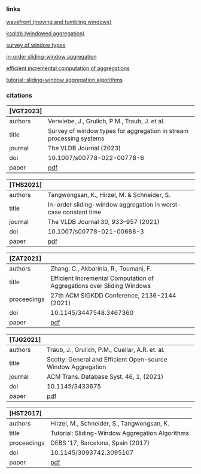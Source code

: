 ### links

[wavefront (moving and tumbling windows)](https://docs.wavefront.com/query_language_windows_trends.html#how-moving-windows-are-different-from-tumbling-windows)

[ksqldb (windowed aggregation)](https://docs.ksqldb.io/en/latest/concepts/time-and-windows-in-ksqldb-queries/#windows-in-sql-queries)

[survey of window types](https://link.springer.com/content/pdf/10.1007/s00778-022-00778-6.pdf)

[in-order sliding-window aggregation](https://arxiv.org/pdf/2009.13768)

[efficient incremental computation of aggregations](https://hal-lirmm.ccsd.cnrs.fr/lirmm-03359490/file/PBA_KDD_21.pdf)

[tutorial: sliding-window aggregation algorithms](http://hirzels.com/martin/papers/debs17-tutorial.pdf)

### citations

| [VGT2023]   |                                                |
|:------------|:-----------------------------------------------|
| authors     | Verwiebe, J., Grulich, P.M., Traub, J. et al.  |
| title       | Survey of window types for aggregation in stream processing systems |
| journal     | The VLDB Journal (2023)                        |
| doi         | 10.1007/s00778-022-00778-6                     |
| paper       | [pdf](https://link.springer.com/content/pdf/10.1007/s00778-022-00778-6.pdf) |        |


| [THS2021] |                                              |
|:----------|:---------------------------------------------|
| authors   | Tangwongsan, K., Hirzel, M. & Schneider, S.  |
| title     | In-order sliding-window aggregation in worst-case constant time |
| journal   | The VLDB Journal 30, 933–957 (2021)          |
| doi       | 10.1007/s00778-021-00668-3                   |
| paper     | [pdf](https://arxiv.org/pdf/2009.13768)      |

| [ZAT2021]   |                                              |
|:------------|:---------------------------------------------|
| authors     | Zhang. C., Akbarinia, R., Toumani, F.  |
| title       | Efficient Incremental Computation of Aggregations over Sliding Windows|
| proceedings | 27th ACM SIGKDD Conference, 2136-2144 (2021)         |
| doi         | 10.1145/3447548.3467360                     |
| paper       | [pdf](https://hal-lirmm.ccsd.cnrs.fr/lirmm-03359490/file/PBA_KDD_21.pdf)      |

| [TJG2021]   |                                              |
|:------------|:---------------------------------------------|
| authors     | Traub, J., Grulich, P.M., Cuellar, A.R. et. al.  |
| title       | Scotty: General and Efficient Open-source Window Aggregation |
| journal     | ACM Trans. Database Syst. 46, 1, (2021)         |
| doi         | 10.1145/3433675                    |
| paper       | [pdf](https://hpi.de/en/rabl/publications/Document/puma-rabl/TODS-Scotty-CRC.pdf/01bfba52b749413478f33bc4f2047099.html?cHash=3342a7efe16f2f06d04487e21a92cbf9)      |

| [HST2017]   |                                              |
|:------------|:---------------------------------------------|
| authors     | Hirzel, M., Schneider, S., Tangwongsan, K.   |
| title       | Tutorial: Sliding-Window Aggregation Algorithms |
| proceedings | DEBS ’17, Barcelona, Spain (2017)            |
| doi         | 10.1145/3093742.3095107                      |
| paper       | [pdf](http://hirzels.com/martin/papers/debs17-tutorial.pdf)      |

